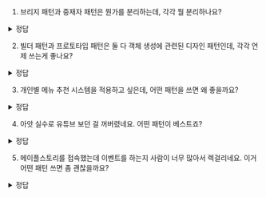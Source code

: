 1. 브리지 패턴과 중재자 패턴은 뭔가를 분리하는데, 각각 뭘 분리하나요?
<details> 
<summary> 정답 </summary>
  브리지 패턴은 "구현"을 캡슐화하고, 중재자 패턴은 "상호작용"을 캡슐화
</details>

2. 빌더 패턴과 프로토타입 패턴은 둘 다 객체 생성에 관련된 디자인 패턴인데, 각각 언제 쓰는게 좋나요?
<details>
<summary> 정답 </summary>
 빌더 패턴은 복잡한 객체 생성을 단계별로 하게 해주어서 객체의 속성이 많을 때 좋다 </br>
 프로토타입 패턴은 기존 객체를 복제해서 새 객체를 생성하니까 객체의 속성을 몰라도 되거나 생성 비용이 클 때 좋다 
</details>

3. 개인별 메뉴 추천 시스템을 적용하고 싶은데, 어떤 패턴을 쓰면 왜 좋을까요?
<details>
<summary> 정답 </summary>
  비지터 패턴, 비지터에서 클라이언트의 특성을 파악해서 선호할 것 같은 메뉴를 추출하는 알고리즘 적용하자
</details>

4. 아앗 실수로 유튜브 보던 걸 꺼버렸네요. 어떤 패턴이 베스트죠?
<details>
<summary> 정답 </summary>
  네 메멘토 패턴
</details>

5. 메이플스토리를 접속했는데 이벤트를 하는지 사람이 너무 많아서 렉걸리네요. 이거 어떤 패턴 쓰면 좀 괜찮을까요?

<details>
<summary> 정답 </summary>
  플라이 웨이트 패턴. 생긴거정도는 그냥 한 인스턴스가 갖고있고, 능력치정도만 별도로 저장
</details>


